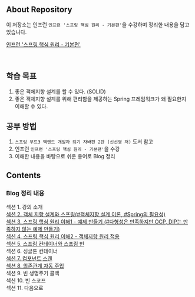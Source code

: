 ## About Repository

이 저장소는 인프런 `인프런 '스프링 핵심 원리 - 기본편'`을 수강하며 정리한 내용을 담고 있습니다.

[인프런 '스프링 핵심 원리 - 기본편'](https://www.inflearn.com/course/%EC%8A%A4%ED%94%84%EB%A7%81-%ED%95%B5%EC%8B%AC-%EC%9B%90%EB%A6%AC-%EA%B8%B0%EB%B3%B8%ED%8E%B8/dashboard)

<br />

## 학습 목표
1. 좋은 객체지향 설계를 할 수 있다. (SOLID)
2. 좋은 객체지향 설계를 위해 편리함을 제공하는 Spring 프레임워크가 왜 필요한지 이해할 수 있다.

## 공부 방법
1. `스프링 부트3 백엔드 개발자 되기 자바편 2판 (신선영 저)` 도서 참고
2. 인프런 `인프런 '스프링 핵심 원리 - 기본편'`을 수강
3. 이해한 내용을 바탕으로 쉬운 용어로 Blog 정리


## Contents
### Blog 정리 내용
섹션 1. 강의 소개<br>
[섹션 2. 객체 지향 설계와 스프링(#객체지향 설계 이론, #Spring의 필요성)](https://hyeonstone.tistory.com/entry/7%EC%8A%A4%ED%94%84%EB%A7%81%EA%B3%BC-JAVA-%EA%B0%9D%EC%B2%B4-%EC%A7%80%ED%96%A5-%EB%8B%A4%ED%98%95%EC%84%B1-%EA%B0%9D%EC%B2%B4%EC%A7%80%ED%96%A5-5%EB%8C%80-%EC%84%A4%EA%B3%84-%EC%9B%90%EC%B9%99-%EC%8A%A4%ED%94%84%EB%A7%81%EC%9D%98-%EC%97%AD%ED%95%A0)<br>
[섹션 3. 스프링 핵심 원리 이해1 - 예제 만들기 (#다형성은 만족하지만 OCP, DIP는 만족하지 않는 예제 만들기)](#)<br>
[섹션 4. 스프링 핵심 원리 이해2 - 객체지향 원리 적용](#)<br>
[섹션 5. 스프링 컨테이너와 스프링 빈](#)<br>
섹션 6. 싱글톤 컨테이너<br>
[섹션 7. 컴포넌트 스캔](#)<br>
[섹션 8. 의존관계 자동 주입](#)<br>
섹션 9. 빈 생명주기 콜백<br>
섹션 10. 빈 스코프<br>
섹션 11. 다음으로<br>
